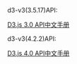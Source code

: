 d3-v3(3.5.17)API:

[D3.js 3.0 API中文手册](https://github.com/d3/d3/wiki/API--%E4%B8%AD%E6%96%87%E6%89%8B%E5%86%8C)

d3-v3(4.2.2)API:

[D3.js 4.0 API中文手册](https://github.com/tianxuzhang/d3.v4-API-Translation/blob/master/README.md)
